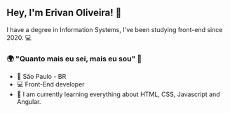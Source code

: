 ## Hey, I'm Erivan Oliveira!  👋


I have a degree in Information Systems, I've been studying front-end since 2020. 💻


### 🌍  "Quanto mais eu sei, mais eu sou"  🧠

-   📍  São Paulo - BR
-   💻  Front-End developer 
-   🌱  I am currently learning everything about HTML, CSS, Javascript and Angular.
